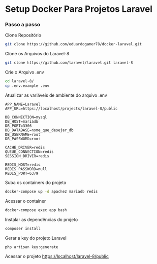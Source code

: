# Setup Docker Para Projetos Laravel

### Passo a passo
Clone Repositório
```sh
git clone https://github.com/eduardogamer78/docker-laravel.git
```

Clone os Arquivos do Laravel-8
```sh
git clone https://github.com/laravel/laravel.git laravel-8
```

Crie o Arquivo .env
```sh
cd laravel-8/
cp .env.example .env
```

Atualizar as variáveis de ambiente do arquivo .env
```dosini
APP_NAME=Laravel
APP_URL=https://localhost/projects/laravel-8/public

DB_CONNECTION=mysql
DB_HOST=mariadb
DB_PORT=3306
DB_DATABASE=nome_que_desejar_db
DB_USERNAME=root
DB_PASSWORD=root

CACHE_DRIVER=redis
QUEUE_CONNECTION=redis
SESSION_DRIVER=redis

REDIS_HOST=redis
REDIS_PASSWORD=null
REDIS_PORT=6379
```

Suba os containers do projeto
```sh
docker-compose up -d apache2 mariadb redis
```

Acessar o container
```sh
docker-compose exec app bash
```

Instalar as dependências do projeto
```sh
composer install
```

Gerar a key do projeto Laravel
```sh
php artisan key:generate
```

Acessar o projeto
[https://localhost/laravel-8/public](https://localhost/laravel-8/public)
